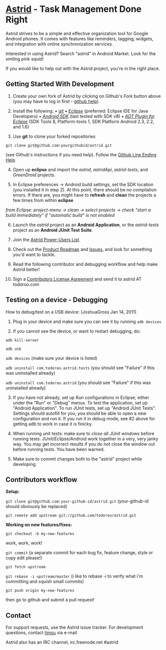 [Astrid](http://www.weloveastrid.com/) - Task Management Done Right
================================  
Astrid strives to be a simple and effective organization tool for Google Android phones. It comes with features like reminders, tagging, widgets, and integration with online synchronization services.

Interested in using Astrid? Search "astrid" in Android Market. Look for the smiling pink squid!

If you would like to help out with the Astrid project, you're in the right place.

Getting Started With Development
---------------

1. Create your own fork of Astrid by clicking on Github's *Fork* button above (you may have to log in first - [github help](http://help.github.com/forking/)).

2. Install the following: 
 • *[git](http://git.or.cz/)*
 • *[Eclipse](http://eclipse.org)* (preferred: Eclipse IDE for Java Developers)
 • *[Android SDK](http://developer.android.com/sdk/index.html)* (last tested with SDK v8)
 • *[ADT Plugin for Eclipse](http://developer.android.com/sdk/eclipse-adt.html)* (SDK Tools 8, Platform-tools 1, SDK Platform Android 2.3, 2.2, and 1.6)

3. Use **git** to clone your forked repositories 

`git clone git@github.com:yourgithubid/astrid.git` 

(see Github's instructions if you need help). Follow the [Github Line Ending Help](http://help.github.com/dealing-with-lineendings/)

4. Open up **eclipse** and import the *astrid*, *astridApi*, *astrid-tests*, and *GreenDroid* projects. 

5. In Eclipse preferences -> Android build settings, set the SDK location (you installed it in step 2). At this point, there should be no compilation errors. If there are, you might have to **refresh** and **clean** the projects a few times from within **eclipse** 

*from Eclipse: project-menu -> clean -> select projects -> check "start a build immediately" if "automatic build" is not enabled*

6. Launch the *astrid* project as an **Android Application**, or the *astrid-tests* project as an **Android JUnit Test Suite**.

7. Join the [Astrid Power-Users List](http://groups.google.com/group/astrid-power).

8. Check out the [Product Roadmap](http://wiki.github.com/todoroo/astrid/) and [Issues](http://github.com/todoroo/astrid/issues), and look for something you'd want to tackle.

9. Read the following contributor and debugging workflow and help make Astrid better!

10. Sign a [Contributors License Agreement](https://github.com/downloads/todoroo/astrid/Contributors%20Licensing%20Agreement.pdf) and send it to astrid AT todoroo.com 

Testing on a device - Debugging
---------------
How to debug/test on a USB device: (JoshuaGross Jan 14, 2011)

1. Plug in your device and make sure you can see it by running `adb devices`

2. If you cannot see the device, or want to restart debugging, do:

`adb kill-server`

`adb usb`

`adb devices` (make sure your device is listed)

`adb uninstall com.todoroo.astrid.tests` (you should see "Failure" if this was uninstalled already)

`adb uninstall com.todoroo.astrid` (you should see "Failure" if this was uninstalled already)

3. If you have not already, set up Run configurations in Eclipse; either under the "Run" or "Debug" menus. To test the application, set up "Android Application". To run JUnit tests, set up "Android JUnit Tests". Settings should autofill for you, you should be able to open a new configuration and run it. If you run it in debug mode, see #2 above for getting adb to work in case it is finicky.

4. When running unit tests: make sure to *close all JUnit windows* before running tests. JUnit/Eclipse/Android work together in a very, very janky way. You may get incorrect results if you do not close the window out before running tests. You have been warned.

5. Make sure to commit changes both to the "astrid" project while developing.

Contributors workflow
---------------

**Setup:**

`git clone git@github.com:your-github-id/astrid.git` (your-github-id should obviously be replaced)

`git remote add upstream git://github.com/todoroo/astrid.git`

**Working on new features/fixes:**

`git checkout -b my-new-features`  

work, work, work! 
  
`git commit` (a separate commit for each bug fix, feature change, style or copy edit please!)
  
`git fetch upstream`

`git rebase -i upstream/master` (i like to rebase -i to verify what i'm committing and squish small commits)
  
`git push origin my-new-features`
  
then go to github and submit a pull request!  

Contact
-------
For support requests, use the Astrid issue tracker. For development questions, contact [timsu](http://github.com/timsu) via e-mail.

Astrid also has an IRC channel, irc.freenode.net #astrid
